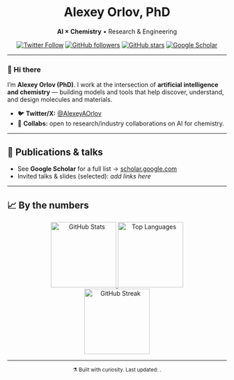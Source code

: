 <!-- Profile header -->
<div align="center">

# Alexey Orlov, PhD  
**AI × Chemistry** • Research & Engineering

[![Twitter Follow](https://img.shields.io/twitter/follow/AlexeyAOrlov?style=social)](https://twitter.com/AlexeyAOrlov)
[![GitHub followers](https://img.shields.io/github/followers/AxelRolov?style=social)](https://github.com/AxelRolov?tab=followers)
[![GitHub stars](https://img.shields.io/github/stars/AxelRolov?style=social)](https://github.com/AxelRolov?tab=repositories)
[![Google Scholar](https://img.shields.io/badge/Google%20Scholar-4285F4?logo=googlescholar&logoColor=white)](https://scholar.google.com/citations?user=fYmg_SsAAAAJ&hl=en)

</div>

---

### 👋 Hi there
I’m **Alexey Orlov (PhD)**. I work at the intersection of **artificial intelligence and chemistry** — building models and tools that help discover, understand, and design molecules and materials.

- 🐦 **Twitter/X:** [@AlexeyAOrlov](https://twitter.com/AlexeyAOrlov)
- 🤝 **Collabs:** open to research/industry collaborations on AI for chemistry.

---

## 📝 Publications & talks
- See **Google Scholar** for a full list → [scholar.google.com](https://scholar.google.com/citations?user=fYmg_SsAAAAJ&hl=en)  
- Invited talks & slides (selected): _add links here_

---

## 📈 By the numbers
<p align="center">
  <!-- GitHub Readme Stats -->
  <a href="https://github.com/AxelRolov">
    <img
      alt="GitHub Stats"
      src="https://github-readme-stats.vercel.app/api?username=AxelRolov&show_icons=true&rank_icon=github&include_all_commits=true&hide_title=true&cache_seconds=86400&v=1"
      height="150"
    />
  </a>
  <a href="https://github.com/AxelRolov">
    <img
      alt="Top Languages"
      src="https://github-readme-stats.vercel.app/api/top-langs/?username=AxelRolov&layout=compact&hide_title=true&cache_seconds=86400&v=1"
      height="150"
    />
  </a>
  <br/>
  <!-- Streak -->
  <img
    alt="GitHub Streak"
    src="https://streak-stats.demolab.com?user=AxelRolov&hide_longest_streak=true&v=1"
    height="150"
  />
</p>


---

<p align="center">
  <sub>⚗️ Built with curiosity. Last updated: <!-- date -->.</sub>
</p>

